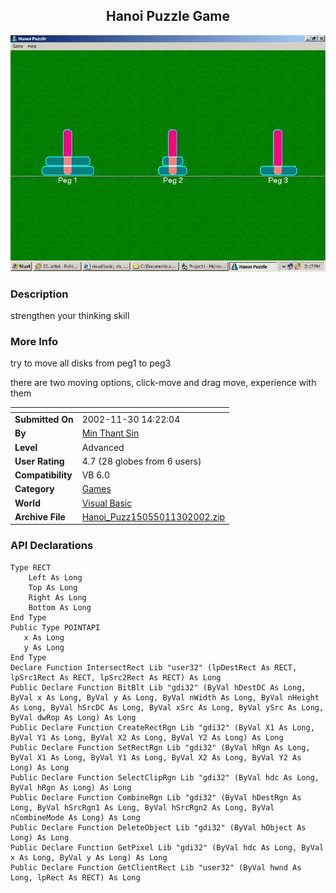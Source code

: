 ﻿<div align="center">

## Hanoi Puzzle Game

<img src="PIC20021130142316654.JPG">
</div>

### Description

strengthen your thinking skill
 
### More Info
 
try to move all disks from peg1 to peg3

there are two moving options, click-move and drag move, experience with them


<span>             |<span>
---                |---
**Submitted On**   |2002-11-30 14:22:04
**By**             |[Min Thant Sin](https://github.com/Planet-Source-Code/PSCIndex/blob/master/ByAuthor/min-thant-sin.md)
**Level**          |Advanced
**User Rating**    |4.7 (28 globes from 6 users)
**Compatibility**  |VB 6\.0
**Category**       |[Games](https://github.com/Planet-Source-Code/PSCIndex/blob/master/ByCategory/games__1-38.md)
**World**          |[Visual Basic](https://github.com/Planet-Source-Code/PSCIndex/blob/master/ByWorld/visual-basic.md)
**Archive File**   |[Hanoi\_Puzz15055011302002\.zip](https://github.com/Planet-Source-Code/min-thant-sin-hanoi-puzzle-game__1-41162/archive/master.zip)

### API Declarations

```
Type RECT
    Left As Long
    Top As Long
    Right As Long
    Bottom As Long
End Type
Public Type POINTAPI
   x As Long
   y As Long
End Type
Declare Function IntersectRect Lib "user32" (lpDestRect As RECT, lpSrc1Rect As RECT, lpSrc2Rect As RECT) As Long
Public Declare Function BitBlt Lib "gdi32" (ByVal hDestDC As Long, ByVal x As Long, ByVal y As Long, ByVal nWidth As Long, ByVal nHeight As Long, ByVal hSrcDC As Long, ByVal xSrc As Long, ByVal ySrc As Long, ByVal dwRop As Long) As Long
Public Declare Function CreateRectRgn Lib "gdi32" (ByVal X1 As Long, ByVal Y1 As Long, ByVal X2 As Long, ByVal Y2 As Long) As Long
Public Declare Function SetRectRgn Lib "gdi32" (ByVal hRgn As Long, ByVal X1 As Long, ByVal Y1 As Long, ByVal X2 As Long, ByVal Y2 As Long) As Long
Public Declare Function SelectClipRgn Lib "gdi32" (ByVal hdc As Long, ByVal hRgn As Long) As Long
Public Declare Function CombineRgn Lib "gdi32" (ByVal hDestRgn As Long, ByVal hSrcRgn1 As Long, ByVal hSrcRgn2 As Long, ByVal nCombineMode As Long) As Long
Public Declare Function DeleteObject Lib "gdi32" (ByVal hObject As Long) As Long
Public Declare Function GetPixel Lib "gdi32" (ByVal hdc As Long, ByVal x As Long, ByVal y As Long) As Long
Public Declare Function GetClientRect Lib "user32" (ByVal hwnd As Long, lpRect As RECT) As Long
```





